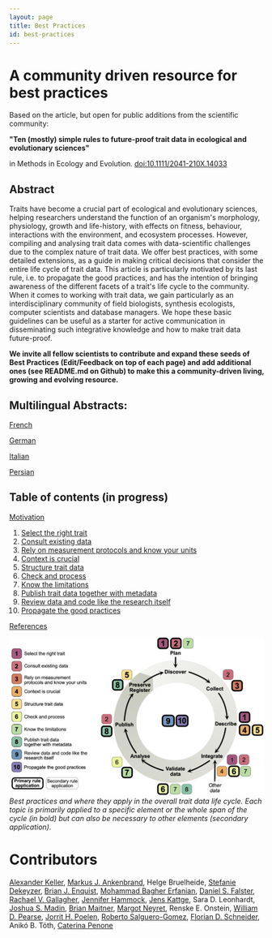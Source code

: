 ```yaml
---
layout: page
title: Best Practices
id: best-practices
---
```


# A community driven resource for best practices
Based on the article, but open for public additions from the scientific community:

**"Ten (mostly) simple rules to future-proof trait data in ecological and evolutionary sciences"**

in Methods in Ecology and Evolution. [doi:10.1111/2041-210X.14033](https://doi.org/10.1111/2041-210X.14033)


## Abstract
Traits have become a crucial part of ecological and evolutionary sciences, helping researchers understand the function of an organism's morphology, physiology, growth and life-history, with effects on fitness, behaviour, interactions with the environment, and ecosystem processes. However, compiling and analysing trait data comes with data-scientific challenges due to the complex nature of trait data.
We offer best practices, with some detailed extensions, as a guide in making critical decisions that consider the entire life cycle of trait data. 
This article is particularly motivated by its last rule, i.e. to propagate the good practices, and has the intention of bringing awareness of the different facets of a trait's life cycle to the community. 
When it comes to working with trait data, we gain particularly as an interdisciplinary community of field biologists, synthesis ecologists, computer scientists and database managers. We hope these basic guidelines can be useful as a starter for active communication in disseminating such integrative knowledge and how to make trait data future-proof.

**We invite all fellow scientists to contribute and expand these seeds of Best Practices (Edit/Feedback on top of each page) and add additional ones (see README.md on Github) to make this a community-driven living, growing and evolving resource.** 

## Multilingual Abstracts: 

[French](best-practices/simple_abstract/french)

[German](best-practices/simple_abstract/german)

[Italian](best-practices/simple_abstract/italian)

[Persian](best-practices/simple_abstract/persian)


## Table of contents (in progress)

[Motivation](best-practices/00_motivation)

1. [Select the right trait](best-practices/01_select-the-right-trait)
2. [Consult existing data](best-practices/02_consult-existing-data)
3. [Rely on measurement protocols and know your units](best-practices/03_rely-on-measurement-protocols-and-know-your-units)
4. [Context is crucial](best-practices/04_context-is-crucial)
5. [Structure trait data](best-practices/05_structure-trait-data)
6. [Check and process](best-practices/06_check-and-process)
7. [Know the limitations ](best-practices/07_know-the-limitations)
8. [Publish trait data together with metadata ](best-practices/08_publish-trait-data-together-with-metadata)
9. [Review data and code like the research itself](best-practices/09_review-data-and-code-like-the-research-itself)
10. [Propagate the good practices](best-practices/10_propagate-the-good-practices)

[References](best-practices/99_references)

![Trait life Cycle](best-practices/Trait_data_fig_new2.png)
*Best practices and where they apply in the overall trait data life cycle. Each topic is primarily applied to a specific element or the whole span of the cycle (in bold) but can also be necessary to other elements (secondary application).*

# Contributors
[Alexander Keller](members/alexander-keller), [Markus J. Ankenbrand](members/markus-j-ankenbrand), Helge Bruelheide, [Stefanie Dekeyzer](members/stefanie-dekeyzer), [Brian J. Enquist](members/brian-j-enquist), [Mohammad Bagher Erfanian](members/b-erfanian), [Daniel S. Falster](members/daniel-s-falster), [Rachael V. Gallagher](members/rachael-v-gallagher), [Jennifer Hammock](members/jennifer-hammock), [Jens Kattge](members/jens-kattge), Sara D. Leonhardt, [Joshua S. Madin](members/joshua-s-madin), [Brian Maitner](members/brian-s-maitner), [Margot Neyret](members/margot-neyret), Renske E. Onstein, [William D. Pearse](members/william-d-pearse), [Jorrit H. Poelen](members/jorrit-h-poelen), [Roberto Salguero-Gomez](members/roberto-salguero-gomez), [Florian D. Schneider](members/florian-d-schneider), Anikó B. Tóth, [Caterina Penone](members/caterina-penone)
